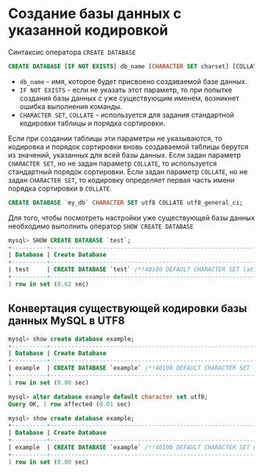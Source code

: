 # Создание базы данных с указанной кодировкой

Синтаксис оператора `CREATE DATABASE`

```sql
CREATE DATABASE [IF NOT EXISTS] db_name [CHARACTER SET charset] [COLLATE collation];
```

* `db_name` - имя, которое будет присвоено создаваемой базе данных.
* `IF NOT EXISTS` - если не указать этот параметр, то при попытке создания базы данных с уже существующим именем, возникнет ошибка выполнения команды.
* `CHARACTER SET`, `COLLATE` - используется для задания стандартной кодировки таблицы и порядка сортировки.

Если при создании таблицы эти параметры не указываются, то кодировка и порядок сортировки вновь создаваемой таблицы берутся из значений, указанных для всей базы данных. Если задан параметр `CHARACTER SET`, но не задан параметр `COLLATE`, то используется стандартный порядок сортировки. Если задан параметр `COLLATE`, но не задан `CHARACTER SET`, то кодировку определяет первая часть имени порядка сортировки в `COLLATE`.

```sql
CREATE DATABASE `my_db` CHARACTER SET utf8 COLLATE utf8_general_ci;
```

Для того, чтобы посмотреть настройки уже существующей базы данных необходимо выполнить оператор `SHOW CREATE DATABASE`

```sql
mysql> SHOW CREATE DATABASE `test`;
+----------+-----------------------------------------------------------------+
| Database | Create Database                                                 |
+----------+-----------------------------------------------------------------+
| test     | CREATE DATABASE `test` /*!40100 DEFAULT CHARACTER SET latin1 */ |
+----------+-----------------------------------------------------------------+
1 row in set (0.02 sec)
```

## Конвертация существующей кодировки базы данных MySQL в UTF8

```sql
mysql> show create database example;
+----------+--------------------------------------------------------------------+
| Database | Create Database                                                    |
+----------+--------------------------------------------------------------------+
| example  | CREATE DATABASE `example` /*!40100 DEFAULT CHARACTER SET latin1 */ |
+----------+--------------------------------------------------------------------+
1 row in set (0.00 sec)

mysql> alter database example default character set utf8;
Query OK, 1 row affected (0.01 sec)

mysql> show create database example;
+----------+------------------------------------------------------------------+
| Database | Create Database                                                  |
+----------+------------------------------------------------------------------+
| example  | CREATE DATABASE `example` /*!40100 DEFAULT CHARACTER SET utf8 */ |
+----------+------------------------------------------------------------------+
1 row in set (0.00 sec)
```